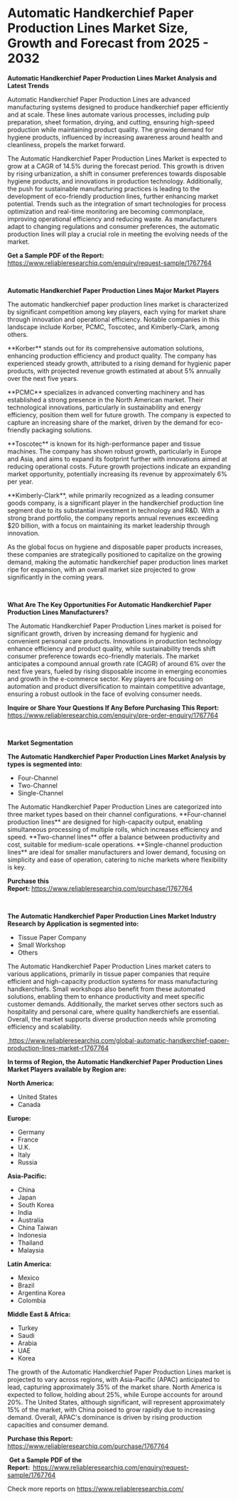 <p><h1>Automatic Handkerchief Paper Production Lines Market Size, Growth and Forecast from 2025 - 2032</h1></p><p><strong>Automatic Handkerchief Paper Production Lines Market Analysis and Latest Trends</strong></p>
<p><p>Automatic Handkerchief Paper Production Lines are advanced manufacturing systems designed to produce handkerchief paper efficiently and at scale. These lines automate various processes, including pulp preparation, sheet formation, drying, and cutting, ensuring high-speed production while maintaining product quality. The growing demand for hygiene products, influenced by increasing awareness around health and cleanliness, propels the market forward.</p><p>The Automatic Handkerchief Paper Production Lines Market is expected to grow at a CAGR of 14.5% during the forecast period. This growth is driven by rising urbanization, a shift in consumer preferences towards disposable hygiene products, and innovations in production technology. Additionally, the push for sustainable manufacturing practices is leading to the development of eco-friendly production lines, further enhancing market potential. Trends such as the integration of smart technologies for process optimization and real-time monitoring are becoming commonplace, improving operational efficiency and reducing waste. As manufacturers adapt to changing regulations and consumer preferences, the automatic production lines will play a crucial role in meeting the evolving needs of the market.</p></p>
<p><strong>Get a Sample PDF of the Report:&nbsp;</strong> <a href="https://www.reliableresearchiq.com/enquiry/request-sample/1767764?utm_campaign=3381&utm_medium=2&utm_source=Github&utm_content=ia&utm_term=11042025&utm_id=automatic-handkerchief-paper-production-lines">https://www.reliableresearchiq.com/enquiry/request-sample/1767764</a></p>
<p>&nbsp;</p>
<p><strong>Automatic Handkerchief Paper Production Lines Major Market Players</strong></p>
<p><p>The automatic handkerchief paper production lines market is characterized by significant competition among key players, each vying for market share through innovation and operational efficiency. Notable companies in this landscape include Korber, PCMC, Toscotec, and Kimberly-Clark, among others.</p><p>**Korber** stands out for its comprehensive automation solutions, enhancing production efficiency and product quality. The company has experienced steady growth, attributed to a rising demand for hygienic paper products, with projected revenue growth estimated at about 5% annually over the next five years.</p><p>**PCMC** specializes in advanced converting machinery and has established a strong presence in the North American market. Their technological innovations, particularly in sustainability and energy efficiency, position them well for future growth. The company is expected to capture an increasing share of the market, driven by the demand for eco-friendly packaging solutions.</p><p>**Toscotec** is known for its high-performance paper and tissue machines. The company has shown robust growth, particularly in Europe and Asia, and aims to expand its footprint further with innovations aimed at reducing operational costs. Future growth projections indicate an expanding market opportunity, potentially increasing its revenue by approximately 6% per year.</p><p>**Kimberly-Clark**, while primarily recognized as a leading consumer goods company, is a significant player in the handkerchief production line segment due to its substantial investment in technology and R&D. With a strong brand portfolio, the company reports annual revenues exceeding $20 billion, with a focus on maintaining its market leadership through innovation.</p><p>As the global focus on hygiene and disposable paper products increases, these companies are strategically positioned to capitalize on the growing demand, making the automatic handkerchief paper production lines market ripe for expansion, with an overall market size projected to grow significantly in the coming years.</p></p>
<p>&nbsp;</p>
<p><strong>What Are The Key Opportunities For Automatic Handkerchief Paper Production Lines Manufacturers?</strong></p>
<p><p>The Automatic Handkerchief Paper Production Lines market is poised for significant growth, driven by increasing demand for hygienic and convenient personal care products. Innovations in production technology enhance efficiency and product quality, while sustainability trends shift consumer preference towards eco-friendly materials. The market anticipates a compound annual growth rate (CAGR) of around 6% over the next five years, fueled by rising disposable income in emerging economies and growth in the e-commerce sector. Key players are focusing on automation and product diversification to maintain competitive advantage, ensuring a robust outlook in the face of evolving consumer needs.</p></p>
<p><strong>Inquire or Share Your Questions If Any Before Purchasing This Report:</strong> <a href="https://www.reliableresearchiq.com/enquiry/pre-order-enquiry/1767764?utm_campaign=3381&utm_medium=2&utm_source=Github&utm_content=ia&utm_term=11042025&utm_id=automatic-handkerchief-paper-production-lines">https://www.reliableresearchiq.com/enquiry/pre-order-enquiry/1767764</a></p>
<p>&nbsp;</p>
<p><strong>Market Segmentation</strong></p>
<p><strong>The Automatic Handkerchief Paper Production Lines Market Analysis by types is segmented into:</strong></p>
<p><ul><li>Four-Channel</li><li>Two-Channel</li><li>Single-Channel</li></ul></p>
<p><p>The Automatic Handkerchief Paper Production Lines are categorized into three market types based on their channel configurations. **Four-channel production lines** are designed for high-capacity output, enabling simultaneous processing of multiple rolls, which increases efficiency and speed. **Two-channel lines** offer a balance between productivity and cost, suitable for medium-scale operations. **Single-channel production lines** are ideal for smaller manufacturers and lower demand, focusing on simplicity and ease of operation, catering to niche markets where flexibility is key.</p></p>
<p><strong>Purchase this Report:&nbsp;</strong><a href="https://www.reliableresearchiq.com/purchase/1767764?utm_campaign=3381&utm_medium=2&utm_source=Github&utm_content=ia&utm_term=11042025&utm_id=automatic-handkerchief-paper-production-lines">https://www.reliableresearchiq.com/purchase/1767764</a></p>
<p>&nbsp;</p>
<p><strong>The Automatic Handkerchief Paper Production Lines Market Industry Research by Application is segmented into:</strong></p>
<p><ul><li>Tissue Paper Company</li><li>Small Workshop</li><li>Others</li></ul></p>
<p><p>The Automatic Handkerchief Paper Production Lines market caters to various applications, primarily in tissue paper companies that require efficient and high-capacity production systems for mass manufacturing handkerchiefs. Small workshops also benefit from these automated solutions, enabling them to enhance productivity and meet specific customer demands. Additionally, the market serves other sectors such as hospitality and personal care, where quality handkerchiefs are essential. Overall, the market supports diverse production needs while promoting efficiency and scalability.</p></p>
<p><a href="https://www.reliableresearchiq.com/global-automatic-handkerchief-paper-production-lines-market-r1767764?utm_campaign=3381&utm_medium=2&utm_source=Github&utm_content=ia&utm_term=11042025&utm_id=automatic-handkerchief-paper-production-lines">&nbsp;https://www.reliableresearchiq.com/global-automatic-handkerchief-paper-production-lines-market-r1767764</a></p>
<p><strong>In terms of Region, the Automatic Handkerchief Paper Production Lines Market Players available by Region are:</strong></p>
<p>
    <p> <strong> North America: </strong>
        <ul>
            <li>United States</li>
            <li>Canada</li>
        </ul>
        </p> 
    <p> <strong> Europe: </strong>
        <ul>
            <li>Germany</li>
            <li>France</li>
            <li>U.K.</li>
            <li>Italy</li>
            <li>Russia</li>
        </ul>
        </p> 
    <p> <strong> Asia-Pacific: </strong>
        <ul>
            <li>China</li>
            <li>Japan</li>
            <li>South Korea</li>
            <li>India</li>
            <li>Australia</li>
            <li>China Taiwan</li>
            <li>Indonesia</li>
            <li>Thailand</li>
            <li>Malaysia</li>
        </ul>
        </p> 
    <p> <strong> Latin America: </strong>
        <ul>
            <li>Mexico</li>
            <li>Brazil</li>
            <li>Argentina Korea</li>
            <li>Colombia</li>
        </ul>
        </p> 
    <p> <strong> Middle East & Africa: </strong>
        <ul>
            <li>Turkey</li>
            <li>Saudi</li>
            <li>Arabia</li>
            <li>UAE</li>
            <li>Korea</li>
        </ul>
    </p>
    </p>
<p><p>The growth of the Automatic Handkerchief Paper Production Lines market is projected to vary across regions, with Asia-Pacific (APAC) anticipated to lead, capturing approximately 35% of the market share. North America is expected to follow, holding about 25%, while Europe accounts for around 20%. The United States, although significant, will represent approximately 15% of the market, with China poised to grow rapidly due to increasing demand. Overall, APAC's dominance is driven by rising production capacities and consumer demand.</p></p>
<p><strong>Purchase this Report: </strong><a href="https://www.reliableresearchiq.com/purchase/1767764?utm_campaign=3381&utm_medium=2&utm_source=Github&utm_content=ia&utm_term=11042025&utm_id=automatic-handkerchief-paper-production-lines">https://www.reliableresearchiq.com/purchase/1767764</a></p>
<p>&nbsp;<strong>Get a Sample PDF of the Report:&nbsp;&nbsp;</strong><a href="https://www.reliableresearchiq.com/enquiry/request-sample/1767764?utm_campaign=3381&utm_medium=2&utm_source=Github&utm_content=ia&utm_term=11042025&utm_id=automatic-handkerchief-paper-production-lines">https://www.reliableresearchiq.com/enquiry/request-sample/1767764</a></p>
<p><strong></strong></p>
<p>Check more reports on <a href="https://www.reliableresearchiq.com/?utm_campaign=3381&utm_medium=2&utm_source=Github&utm_content=ia&utm_term=11042025&utm_id=automatic-handkerchief-paper-production-lines">https://www.reliableresearchiq.com/</a></p>